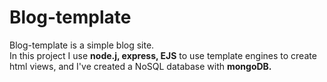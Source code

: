 # Blog-template

Blog-template is a simple blog site.<br>
In this project I use **node.j, express, EJS** to use template engines to create html views, and I've created a NoSQL database with **mongoDB.**<br>
